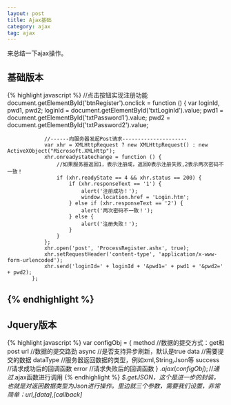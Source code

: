 ```yaml
---
layout: post
title: Ajax基础
category: ajax
tag: ajax
---
```


来总结一下ajax操作。

## 基础版本
{% highlight javascript %}
 //点击按钮实现注册功能
            document.getElementById('btnRegister').onclick = function () {
                var loginId, pwd1, pwd2;
                loginId = document.getElementById('txtLoginId').value;
                pwd1 = document.getElementById('txtPassword1').value;
                pwd2 = document.getElementById('txtPassword2').value;

                //------向服务器发起Post请求---------------------
                var xhr = XMLHttpRequest ? new XMLHttpRequest() : new ActiveXObject("Microsoft.XMLHttp");
                xhr.onreadystatechange = function () {
                    //如果服务器返回1，表示注册成，返回0表示注册失败,2表示两次密码不一致！
                    if (xhr.readyState == 4 && xhr.status == 200) {
                        if (xhr.responseText == '1') {
                            alert('注册成功！');
                            window.location.href = 'Login.htm';
                        } else if (xhr.responseText == '2') {
                            alert('两次密码不一致！');
                        } else {
                            alert('注册失败！');
                        }
                    }
                };
                xhr.open('post', 'ProcessRegister.ashx', true);
                xhr.setRequestHeader('content-type', 'application/x-www-form-urlencoded');
                xhr.send('loginId=' + loginId + '&pwd1=' + pwd1 + '&pwd2=' + pwd2);
            };
{% endhighlight %}
---------------------------------------------------
## Jquery版本
{% highlight javascript %}
var configObj = {
       method   //数据的提交方式：get和post
       url   //数据的提交路劲
       async   //是否支持异步刷新，默认是true
       data    //需要提交的数据
       dataType   //服务器返回数据的类型，例如xml,String,Json等
       success    //请求成功后的回调函数
       error   //请求失败后的回调函数
    } 
$.ajax(configObj);//通过$.ajax函数进行调用
{% endhighlight %}
*$.getJSON，这个是进一步的封装，也就是对返回数据类型为Json进行操作。里边就三个参数，需要我们设置，非常简单：url,[data],[callback]*
